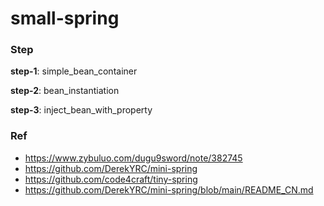 # small-spring

### Step

**step-1**: simple_bean_container

**step-2**: bean_instantiation

**step-3**: inject_bean_with_property

### Ref

* https://www.zybuluo.com/dugu9sword/note/382745
* https://github.com/DerekYRC/mini-spring
* https://github.com/code4craft/tiny-spring
* https://github.com/DerekYRC/mini-spring/blob/main/README_CN.md
